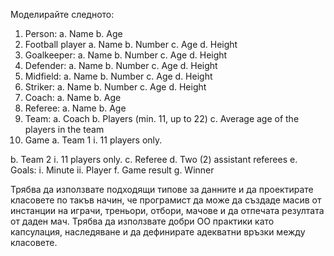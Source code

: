 Моделирайте следното:

1. Person:
  a. Name
  b. Age
2. Football player
  a. Name
  b. Number
  c. Age
  d. Height
3. Goalkeeper:
  a. Name
  b. Number
  c. Age
  d. Height
4. Defender:
  a. Name
  b. Number
  c. Age
  d. Height
5. Midfield:
  a. Name
  b. Number
  c. Age
  d. Height
6. Striker:
  a. Name
  b. Number
  c. Age
  d. Height
7. Coach:
  a. Name
  b. Age
8. Referee:
  a. Name
  b. Age
9. Team:
  a. Coach
  b. Players (min. 11, up to 22)
  c. Average age of the players in the team
10. Game
  a. Team 1
    i. 11 players only.

  b. Team 2
    i. 11 players only.
  c. Referee
  d. Two (2) assistant referees
  e. Goals:
    i. Minute
    ii. Player
  f. Game result
  g. Winner

Трябва да използвате подходящи типове за данните и да проектирате класовете по такъв начин,
че програмист да може да създаде масив от инстанции на играчи, треньори, отбори, мачове и да
отпечата резултата от даден мач. Трябва да използвате добри ОО практики като капсулация,
наследяване и да дефинирате адекватни връзки между класовете.
